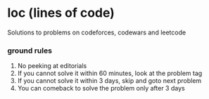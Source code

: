 # loc (lines of code)

Solutions to problems on codeforces, codewars and leetcode


### ground rules

1. No peeking at editorials
2. If you cannot solve it within 60 minutes, look at the problem tag
3. If you cannot solve it within 3 days, skip and goto next problem
4. You can comeback to solve the problem only after 3 days

